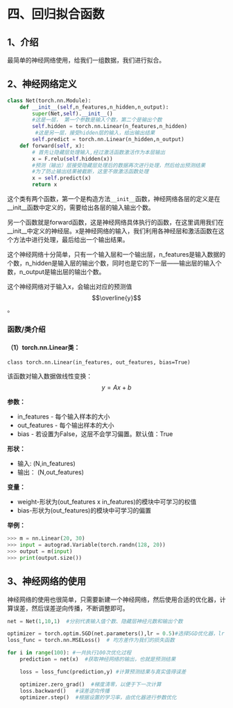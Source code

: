 # 四、回归拟合函数

## 1、介绍

最简单的神经网络使用，给我们一组数据，我们进行拟合。

## 2、神经网络定义

```py
class Net(torch.nn.Module):
    def __init__(self,n_features,n_hidden,n_output):
        super(Net,self).__init__()
        #这是一层， 第一个参数是输入个数，第二个是输出个数
        self.hidden = torch.nn.Linear(n_features,n_hidden)
         #这是另一层，接受hidden层的输入，给出输出结果
        self.predict = torch.nn.Linear(n_hidden,n_output)
    def forward(self, x):
        # 首先让隐藏层处理输入,经过激活函数激活作为本层输出
        x = F.relu(self.hidden(x)) 
        #预测（输出）层接受隐藏层处理后的数据再次进行处理，然后给出预测结果
        #为了防止输出结果被截断，这里不做激活函数处理
        x = self.predict(x) 
        return x
```

这个类有两个函数，第一个是构造方法`__init__`函数，神经网络各层的定义是在\_\_init\_\_函数中定义的，需要给出各层的输入输出个数。

另一个函数就是forward函数，这是神经网络具体执行的函数，在这里调用我们在\_\_init\_\_中定义的神经层。x是神经网络的输入，我们利用各神经层和激活函数在这个方法中进行处理，最后给出一个输出结果。

这个神经网络十分简单，只有一个输入层和一个输出层，n\_features是输入数据的个数，n\_hidden是输入层的输出个数，同时也是它的下一层——输出层的输入个数，n\_output是输出层的输出个数。

这个神经网络对于输入x，会输出对应的预测值$$\overline{y}$$。

### 函数/类介绍

#### （1）torch.nn.Linear类：

```
class torch.nn.Linear(in_features, out_features, bias=True)
```

该函数对输入数据做线性变换：$$y = Ax + b$$

**参数：**

* in\_features - 每个输入样本的大小
* out\_features - 每个输出样本的大小
* bias - 若设置为False，这层不会学习偏置。默认值：True

**形状：**

* 输入: \(N,in\_features\)
* 输出： \(N,out\_features\)

**变量：**

* weight-形状为\(out\_features x in\_features\)的模块中可学习的权值
* bias-形状为\(out\_features\)的模块中可学习的偏置

**举例：**

```py
>>> m = nn.Linear(20, 30)
>>> input = autograd.Variable(torch.randn(128, 20))
>>> output = m(input)
>>> print(output.size())
```

## 3、神经网络的使用

神经网络的使用也很简单，只需要新建一个神经网络，然后使用合适的优化器，计算误差，然后误差逆向传播，不断调整即可。

```py
net = Net(1,10,1)  #分别代表输入值个数、隐藏层神经元数和输出个数

optimizer = torch.optim.SGD(net.parameters(),lr = 0.5)#选择SGD优化器，lr = 0.5是学习率
loss_func = torch.nn.MSELoss()  # 均方差作为我们的损失函数

for i in range(100): #一共执行100次优化过程
    prediction = net(x)  #获取神经网络的输出，也就是预测结果

    loss = loss_func(prediction,y) #计算预测结果与真实值得误差

    optimizer.zero_grad()  #梯度清零，以便于下一次计算
    loss.backward()   #误差逆向传播
    optimizer.step()  #根据设置的学习率，由优化器进行参数优化
```



